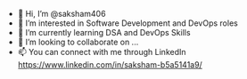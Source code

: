 - 👋 Hi, I’m @saksham406
- 👀 I’m interested in Software Development and DevOps roles
- 🌱 I’m currently learning DSA and DevOps Skills 
- 💞️ I’m looking to collaborate on ...
- 📫 You can connect with me through LinkedIn
https://www.linkedin.com/in/saksham-b5a5141a9/

<!---
saksham406/saksham406 is a ✨ special ✨ repository because its `README.md` (this file) appears on your GitHub profile.
You can click the Preview link to take a look at your changes.
--->
